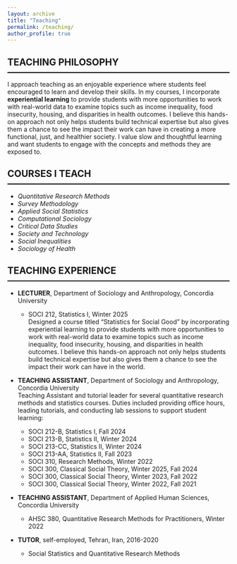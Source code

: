 ```yaml
---
layout: archive
title: "Teaching"
permalink: /teaching/
author_profile: true
---
```

<style>
  h2 {
    border-bottom: 2px solid black;
    font-weight: bold;
    padding-bottom: 10px; /* Space between text and the line */
  }
</style>

## TEACHING PHILOSOPHY

I approach teaching as an enjoyable experience where students feel encouraged to learn and develop their skills. In my courses, I incorporate **experiential learning** to provide students with more opportunities to work with real-world data to examine topics such as income inequality, food insecurity, housing, and disparities in health outcomes. I believe this hands-on approach not only helps students build technical expertise but also gives them a chance to see the impact their work can have in creating a more functional, just, and healthier society. I value slow and thoughtful learning and want students to engage with the concepts and methods they are exposed to.

## COURSES I TEACH  

* *Quantitative Research Methods*  
* *Survey Methodology*  
* *Applied Social Statistics*  
* *Computational Sociology*
* *Critical Data Studies*
* *Society and Technology*
* *Social Inequalities*  
* *Sociology of Health*


## TEACHING EXPERIENCE

- **LECTURER**, Department of Sociology and Anthropology, Concordia University  
  - SOCI 212, Statistics I, Winter 2025  
    Designed a course titled “Statistics for Social Good” by incorporating experiential learning to provide students with more opportunities to work with real-world data to examine topics such as income inequality, food insecurity, housing, and disparities in health outcomes. I believe this hands-on approach not only helps students build technical expertise but also gives them a chance to see the impact their work can have in the world.
- **TEACHING ASSISTANT**, Department of Sociology and Anthropology, Concordia University  
  Teaching Assistant and tutorial leader for several quantitative research methods and statistics courses. Duties included providing office hours, leading tutorials, and conducting lab sessions to support student learning:  
  - SOCI 212-B, Statistics I, Fall 2024  
  - SOCI 213-B, Statistics II, Winter 2024  
  - SOCI 213-CC, Statistics II, Winter 2024  
  - SOCI 213-AA, Statistics II, Fall 2023  
  - SOCI 310, Research Methods, Winter 2022  
  - SOCI 300, Classical Social Theory, Winter 2025, Fall 2024  
  - SOCI 300, Classical Social Theory, Winter 2023, Fall 2022  
  - SOCI 300, Classical Social Theory, Winter 2022, Fall 2021  

- **TEACHING ASSISTANT**, Department of Applied Human Sciences, Concordia University  
  - AHSC 380, Quantitative Research Methods for Practitioners, Winter 2022

- **TUTOR**, self-employed, Tehran, Iran, 2016-2020  
  - Social Statistics and Quantitative Research Methods
